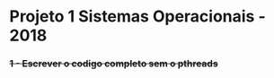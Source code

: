 # Projeto 1 Sistemas Operacionais - 2018

<s><h3> 1 - Escrever o codigo completo sem o pthreads </h3> </s>
